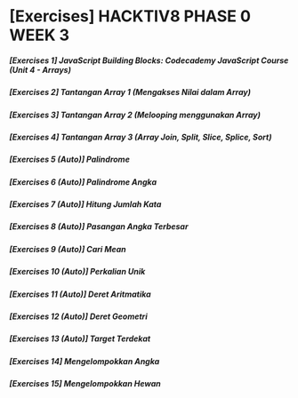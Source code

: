 # [Exercises] HACKTIV8 PHASE 0 WEEK 3 

##### [Exercises 1] JavaScript Building Blocks: Codecademy JavaScript Course (Unit 4 - Arrays)
##### [Exercises 2] Tantangan Array 1 (Mengakses Nilai dalam Array)
##### [Exercises 3] Tantangan Array 2 (Melooping menggunakan Array)
##### [Exercises 4] Tantangan Array 3 (Array Join, Split, Slice, Splice, Sort)
##### [Exercises 5 (Auto)] Palindrome
##### [Exercises 6 (Auto)] Palindrome Angka
##### [Exercises 7 (Auto)] Hitung Jumlah Kata
##### [Exercises 8 (Auto)] Pasangan Angka Terbesar
##### [Exercises 9 (Auto)] Cari Mean
##### [Exercises 10 (Auto)] Perkalian Unik
##### [Exercises 11 (Auto)] Deret Aritmatika
##### [Exercises 12 (Auto)] Deret Geometri
##### [Exercises 13 (Auto)] Target Terdekat
##### [Exercises 14] Mengelompokkan Angka
##### [Exercises 15] Mengelompokkan Hewan
